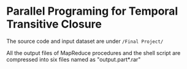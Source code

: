 # Parallel Programing for Temporal Transitive Closure
The source code and input dataset are under `/Final Project/`

All the output files of MapReduce procedures and the shell script are compressed into six files named as "output.part*.rar"
